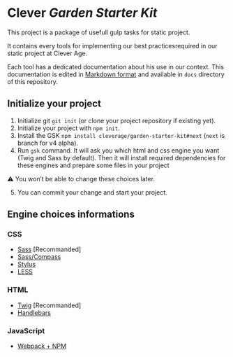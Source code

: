 # Clever _Garden Starter Kit_

This project is a package of usefull gulp tasks for static project.

It contains every tools for implementing our best practicesrequired in our static project at Clever Age.

Each tool has a dedicated documentation about his use in our context. This documentation is edited in [Markdown format](https://daringfireball.net/projects/markdown/syntax) and available in `docs` directory of this repository.

## Initialize your project

1. Initialize git `git init` (or clone your project repository if existing yet).
2. Initialize your project with `npm init`.
3. Install the GSK `npm install cleverage/garden-starter-kit#next` (`next` is branch for v4 alpha).
4. Run `gsk` command. It will ask you which html and css engine you want (Twig and Sass by default). Then it will install required dependencies for these engines and prepare some files in your project

  ⚠ You won’t be able to change these choices later.

5. You can commit your change and start your project.

## Engine choices informations

### CSS
* [Sass](docs/css/sass.md) [Recommanded]
* [Sass/Compass](docs/css/compass.md)
* [Stylus](docs/css/stylus.md)
* [LESS](docs/css/less.md)

### HTML
* [Twig](docs/html/twig.md) [Recommanded]
* [Handlebars](docs/html/handlebars.md)

### JavaScript
* [Webpack + NPM](docs/js/webpack.md)
